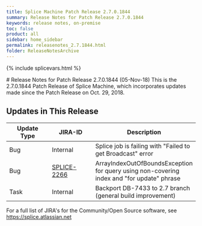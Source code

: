 ```yaml
---
title: Splice Machine Patch Release 2.7.0.1844
summary: Release Notes for Patch Release 2.7.0.1844
keywords: release notes, on-premise
toc: false
product: all
sidebar: home_sidebar
permalink: releasenotes_2.7.1844.html
folder: ReleaseNotesArchive
---
```

{% include splicevars.html %}
<section>
<div class="TopicContent" data-swiftype-index="true" markdown="1">
# Release Notes for Patch Release 2.7.0.1844 (05-Nov-18)
This is the 2.7.0.1844 Patch Release of Splice Machine, which incorporates updates made since the Patch Release on Oct. 29, 2018.

## Updates in This Release
<table>
    <col width="125px" />
    <col width="125px" />
    <col />
    <thead>
        <tr>
            <th>Update Type</th>
            <th>JIRA-ID</th>
            <th>Description</th>
        </tr>
    </thead>
    <tbody>
        <tr>
            <td>Bug</td>
            <td>Internal</td>
            <td>Splice job is failing with "Failed to get Broadcast" error</td>
        </tr>
        <tr>
            <td>Bug</td>
            <td><a href="https://splice.atlassian.net/browse/SPLICE-2266" target="_blank">SPLICE-2266</a></td>
            <td>ArrayIndexOutOfBoundsException for query using non-covering index and "for update" phrase</td>
        </tr>
        <tr>
            <td>Task</td>
            <td>Internal</td>
            <td>Backport DB-7433 to 2.7 branch (general build improvement)</td>
        </tr>
    </tbody>
</table>

For a full list of JIRA's for the Community/Open Source software, see <https://splice.atlassian.net>

</div>
</section>
